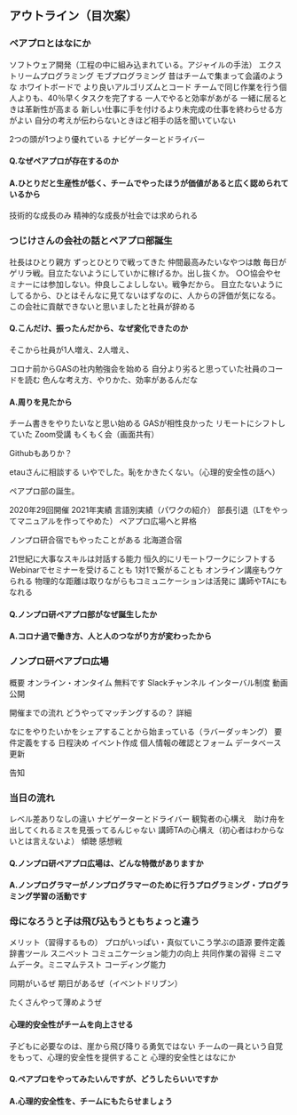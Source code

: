## アウトライン（目次案）

### ペアプロとはなにか
ソフトウェア開発（工程の中に組み込まれている。アジャイルの手法）
エクストリームプログラミング
モブプログラミング
昔はチームで集まって会議のような
ホワイトボードで
より良いアルゴリズムとコード
チームで同じ作業を行う個人よりも、40％早くタスクを完了する
一人でやると効率があがる
一緒に居るときは革新性が高まる
新しい仕事に手を付けるより未完成の仕事を終わらせる方がよい
自分の考えが伝わらないときほど相手の話を聞いていない

2つの頭が1つより優れている
ナビゲーターとドライバー
#### Q.なぜペアプロが存在するのか
#### A.ひとりだと生産性が低く、チームでやったほうが価値があると広く認められているから

技術的な成長のみ
精神的な成長が社会では求められる

### つじけさんの会社の話とペアプロ部誕生
社長はひとり親方
ずっとひとりで戦ってきた
仲間最高みたいなやつは敵
毎日がゲリラ戦。目立たないようにしていかに稼げるか。出し抜くか。
○○協会やセミナーには参加しない。仲良しこよししない。戦争だから。
目立たないようにしてるから、ひとはそんなに見てないはずなのに、人からの評価が気になる。
この会社に貢献できないと思いましたと社員が辞める

#### Q.こんだけ、振ったんだから、なぜ変化できたのか
そこから社員が1人増え、2人増え、

コロナ前からGASの社内勉強会を始める
自分より劣ると思っていた社員のコードを読む
色んな考え方、やりかた、効率があるんだな
#### A.周りを見たから

チーム書きをやりたいなと思い始める
GASが相性良かった
リモートにシフトしていた
Zoom受講
もくもく会（画面共有）


Githubもありか？

etauさんに相談する
いやでした。恥をかきたくない。（心理的安全性の話へ）

ペアプロ部の誕生。

2020年29回開催
2021年実績
言語別実績（パワクの紹介）
部長引退（LTをやってマニュアルを作ってやめた）
ペアプロ広場へと昇格

ノンプロ研合宿でもやったことがある
北海道合宿


21世紀に大事なスキルは対話する能力
恒久的にリモートワークにシフトする
Webinarでセミナーを受けることも
1対1で繋がることも
オンライン講座もウケられる
物理的な距離は取りながらもコミュニケーションは活発に
講師やTAにもなれる

#### Q.ノンプロ研ペアプロ部がなぜ誕生したか

#### A.コロナ過で働き方、人と人のつながり方が変わったから



### ノンプロ研ペアプロ広場
概要
オンライン・オンタイム
無料です
Slackチャンネル
インターバル制度
動画公開

開催までの流れ
どうやってマッチングするの？
詳細

なにをやりたいかをシェアすることから始まっている（ラバーダッキング）
要件定義をする
日程決め
イベント作成
個人情報の確認とフォーム
データベース更新

告知

### 当日の流れ
レベル差ありなしの違い
ナビゲーターとドライバー
観覧者の心構え　助け舟を出してくれるミスを見張ってるんじゃない
講師TAの心構え（初心者はわからないとは言えないよ）
傾聴
感想戦

#### Q.ノンプロ研ペアプロ広場は、どんな特徴がありますか

#### A.ノンプログラマーがノンプログラマーのために行うプログラミング・プログラミング学習の活動です



### 母になろうと子は飛び込もうともちょっと違う

メリット（習得するもの）
プロがいっぱい・真似ていこう学ぶの語源
要件定義
辞書ツール
スニペット
コミュニケーション能力の向上
共同作業の習得
ミニマムデータ。ミニマムテスト
コーディング能力


同期がいるぜ
期日があるぜ（イベントドリブン）

たくさんやって薄めようぜ

#### 心理的安全性がチームを向上させる
子どもに必要なのは、崖から飛び降りる勇気ではない
チームの一員という自覚をもって、心理的安全性を提供すること
心理的安全性とはなにか

#### Q.ペアプロをやってみたいんですが、どうしたらいいですか

#### A.心理的安全性を、チームにもたらせましょう